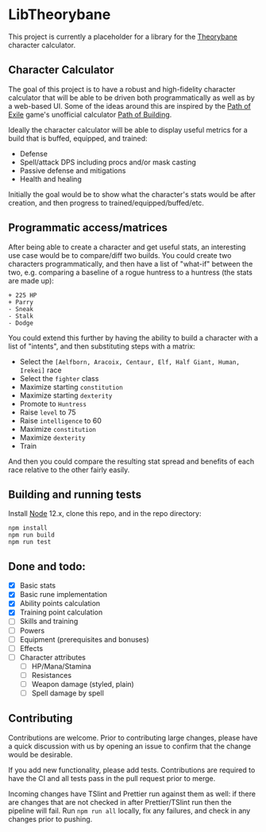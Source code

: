 # LibTheorybane

This project is currently a placeholder for a library for the [Theorybane](https://github.com/SBEmu/Theorybane) character calculator.

## Character Calculator

The goal of this project is to have a robust and high-fidelity character calculator that will be able to be driven both
programmatically as well as by a web-based UI. Some of the ideas around this are inspired by the [Path of Exile](https://www.pathofexile.com/)
game's unofficial calculator [Path of Building](https://github.com/Openarl/PathOfBuilding).

Ideally the character calculator will be able to display useful metrics for a build that is buffed, equipped, and trained:
 * Defense
 * Spell/attack DPS including procs and/or mask casting
 * Passive defense and mitigations
 * Health and healing
 
Initially the goal would be to show what the character's stats would be after creation, and then progress to trained/equipped/buffed/etc.

## Programmatic access/matrices

After being able to create a character and get useful stats, an interesting use case would be to compare/diff two builds. You could
create two characters programmatically, and then have a list of "what-if" between the two, e.g. comparing a baseline of a rogue huntress to a
huntress (the stats are made up):
```
+ 225 HP
+ Parry
- Sneak
- Stalk
- Dodge
```

You could extend this further by having the ability to build a character with a list of "intents", and then substituting steps with a matrix:
* Select the `[Aelfborn, Aracoix, Centaur, Elf, Half Giant, Human, Irekei]` race
* Select the `fighter` class
* Maximize starting `constitution`
* Maximize starting `dexterity`
* Promote to `Huntress`
* Raise `level` to 75
* Raise `intelligence` to 60
* Maximize `constitution`
* Maximize `dexterity`
* Train <skills>

And then you could compare the resulting stat spread and benefits of each race relative to the other fairly easily.

## Building and running tests

Install [Node](https://nodejs.org/en/) 12.x, clone this repo, and in the repo directory:
```shell script
npm install
npm run build
npm run test
```

## Done and todo:
* [x] Basic stats
* [x] Basic rune implementation
* [x] Ability points calculation
* [x] Training point calculation
* [ ] Skills and training
* [ ] Powers
* [ ] Equipment (prerequisites and bonuses)
* [ ] Effects
* [ ] Character attributes
  * [ ] HP/Mana/Stamina
  * [ ] Resistances
  * [ ] Weapon damage (styled, plain)
  * [ ] Spell damage by spell

## Contributing

Contributions are welcome. Prior to contributing large changes, please have a quick discussion with us by opening an issue to confirm
that the change would be desirable.

If you add new functionality, please add tests. Contributions are required to have the CI and all tests pass in the pull request prior to merge.

Incoming changes have TSlint and Prettier run against them as well: if there are changes that are not checked in after Prettier/TSlint run then the pipeline will fail. Run `npm run all` locally, fix any failures, and check in any changes prior to pushing.